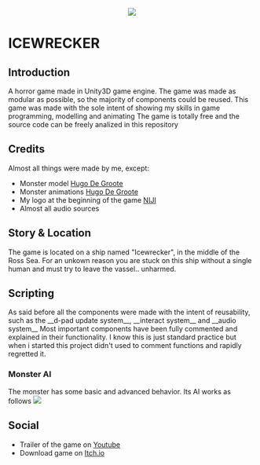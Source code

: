 <p align='center'> <img src='https://raw.githubusercontent.com/sfarina12/IceWrecker/main/Assets/Texture/github/Icewrecker_logo.png'> </p>
<h1>ICEWRECKER</h1>
<h2>Introduction</h2>
<p>
  A horror game made in Unity3D game engine.
  The game was made as modular as possible, so the majority of components could be reused.
  This game was made with the sole intent of showing my skills in game programming, modelling and animating
  The game is totally free and the source code can be freely analized in this repository 
</p>

<h2>Credits</h2>
<p>
Almost all things were made by me, except:
<ul>
  <li>Monster model <a href="https://hugodg.itch.io/">Hugo De Groote</a></li>
  <li>Monster animations <a href="https://hugodg.itch.io/">Hugo De Groote</a></li>
  <li>My logo at the beginning of the game <a href="https://www.instagram.com/niji_ewe/">NIJI</a></li>
  <li>Almost all audio sources</li>
</ul>
</p>

<h2>Story & Location</h2>
<p>
The game is located on a ship named "Icewrecker", in the middle of the Ross Sea. 
For an unkown reason you are stuck on this ship without a single human and must try to leave the vassel.. unharmed.
</p>

<h2>Scripting</h2>
<p>
As said before all the components were made with the intent of reusability, such as the __d-pad update system__, __interact system__ and __audio system__
Most important components have been fully commented and explained in their functionality. I know this is just standard practice but when i started this project
didn't used to comment functions and rapidly regretted it.
<h3>Monster AI</h3>
The monster has some basic and advanced behavior. Its AI works as follows
<img src='https://raw.githubusercontent.com/sfarina12/IceWrecker/main/AI.png'>
</p>

<h2>Social</h2>
<p>
  <ul>
    <li>Trailer of the game on <a href="">Youtube</a></li>
    <li>Download game on <a href="">Itch.io</a></li>
  </ul>
</p>
